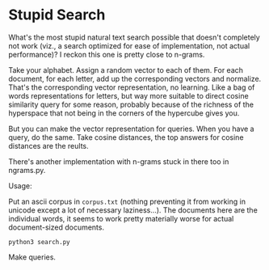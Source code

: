 Stupid Search
===

What's the most stupid natural text search possible that doesn't completely not work (viz., a search optimized for ease of implementation, not actual performance)? I reckon this one is pretty close to n-grams.

Take your alphabet. Assign a random vector to each of them. For each document, for each letter, add up the corresponding vectors and normalize. That's the corresponding vector representation, no learning. Like a bag of words representations for letters, but way more suitable to direct cosine similarity query for some reason, probably because of the richness of the hyperspace that not being in the corners of the hypercube gives you.

But you can make the vector representation for queries. When you have a query, do the same. Take cosine distances, the top answers for cosine distances are the reults.

There's another implementation with n-grams stuck in there too in ngrams.py.

Usage:

Put an ascii corpus in `corpus.txt` (nothing preventing it from working in unicode except a lot of necessary laziness...). The documents here are the individual words, it seems to work pretty materially worse for actual document-sized documents.

```python3 search.py```

Make queries.
